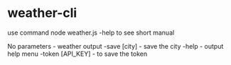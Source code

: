 # weather-cli

use command  node weather.js -help to see short manual

No parameters - weather output
              -save [city] - save the city
              -help - output help menu
              -token [API_KEY] - to save the token
